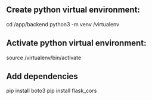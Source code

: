 ## Create python virtual environment:
cd /app/backend
python3 -m venv /virtualenv

## Activate python virtual environment:
source /virtualenv/bin/activate

## Add dependencies
pip install boto3
pip install flask_cors
